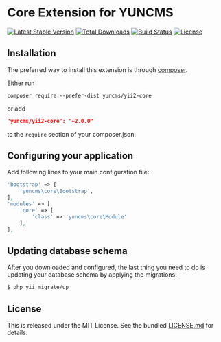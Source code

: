 # Core Extension for YUNCMS


[![Latest Stable Version](https://poser.pugx.org/yuncms/yuncms-core/v/stable.png)](https://packagist.org/packages/yuncms/yuncms-core)
[![Total Downloads](https://poser.pugx.org/yuncms/yuncms-core/downloads.png)](https://packagist.org/packages/yuncms/yuncms-core)
[![Build Status](https://img.shields.io/travis/yuncms/yuncms-core.svg)](http://travis-ci.org/yuncms/yuncms-core)
[![License](https://poser.pugx.org/yuncms/yuncms-core/license.svg)](https://packagist.org/packages/yuncms/yuncms-core)

## Installation

The preferred way to install this extension is through [composer](http://getcomposer.org/download/).

Either run

```
composer require --prefer-dist yuncms/yii2-core
```

or add

```json
"yuncms/yii2-core": "~2.0.0"
```

to the `require` section of your composer.json.

## Configuring your application

Add following lines to your main configuration file:

```php
'bootstrap' => [
    'yuncms\core\Bootstrap',
],
'modules' => [
    'core' => [
        'class' => 'yuncms\core\Module'   
    ],
],
```

## Updating database schema

After you downloaded and configured, the last thing you need to do is updating your database schema by applying the migrations:

```bash
$ php yii migrate/up 
```

## License

This is released under the MIT License. See the bundled [LICENSE.md](LICENSE.md)
for details.